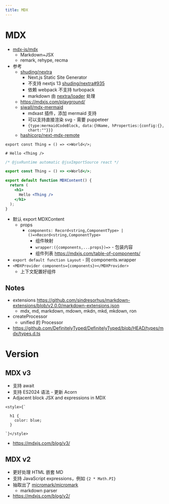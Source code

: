 ```yaml
---
title: MDX
---
```


# MDX

- [mdx-js/mdx](https://github.com/mdx-js/mdx)
  - Markdown+JSX
  - remark, rehype, recma
- 参考
  - [shuding/nextra](https://github.com/shuding/nextra)
    - Next.js Static Site Generator
    - 不支持 nextjs 13 [shuding/nextra#935](https://github.com/shuding/nextra/issues/935)
    - 依赖 webpack 不支持 turbopack
    - markdown 由 [nextra/loader](https://github.com/shuding/nextra/blob/core/packages/nextra/src/loader.ts) 处理
  - https://mdxjs.com/playground/
  - [sjwall/mdx-mermaid](https://github.com/sjwall/mdx-mermaid)
    - mdxast 插件，添加 mermaid 支持
    - 可以支持直接渲染 svg - 需要 puppeteer
    - `{type:mermaidCodeBlock, data:{hName, hProperties:{config:{}, chart:""}}}`
  - [hashicorp/next-mdx-remote](https://github.com/hashicorp/next-mdx-remote)

```mdx title="input.mdx"
export const Thing = () => <>World</>;

# Hello <Thing />
```

```jsx title="output-outline.jsx"
/* @jsxRuntime automatic @jsxImportSource react */

export const Thing = () => <>World</>;

export default function MDXContent() {
  return (
    <h1>
      Hello <Thing />
    </h1>
  );
}
```

- 默认 export MDXContent
  - props
    - `components: Record<string,ComponentType> | ()=>Record<string,ComponentType>`
      - 组件映射
      - `wrapper:({components,...props})=>` - 包装内容
      - 组件列表 https://mdxjs.com/table-of-components/
- `export default function Layout` - 同 components.wrapper
- `<MDXProvider components={components}></MDXProvider>`
  - 上下文配置好组件

## Notes

- extensions https://github.com/sindresorhus/markdown-extensions/blob/v2.0.0/markdown-extensions.json
  - mdx, md, markdown, mdown, mkdn, mkd, mkdown, ron
- createProcessor
  - unified 的 Processor
- https://github.com/DefinitelyTyped/DefinitelyTyped/blob/HEAD/types/mdx/types.d.ts

# Version

## MDX v3

- 支持 await
- 支持 ES2024 语法 - 更新 Acorn
- Adjacent block JSX and expressions in MDX

```mdx
<style>{`

  h1 {
    color: blue;
  }

`}</style>
```

- https://mdxjs.com/blog/v3/

## MDX v2

- 更好处理 HTML 嵌套 MD
- 支持 JavaScript expressions，例如 `{2 * Math.PI}`
- 抽取出了 [micromark/micromark](https://github.com/micromark/micromark)
  - markdown parser
- https://mdxjs.com/blog/v2/
